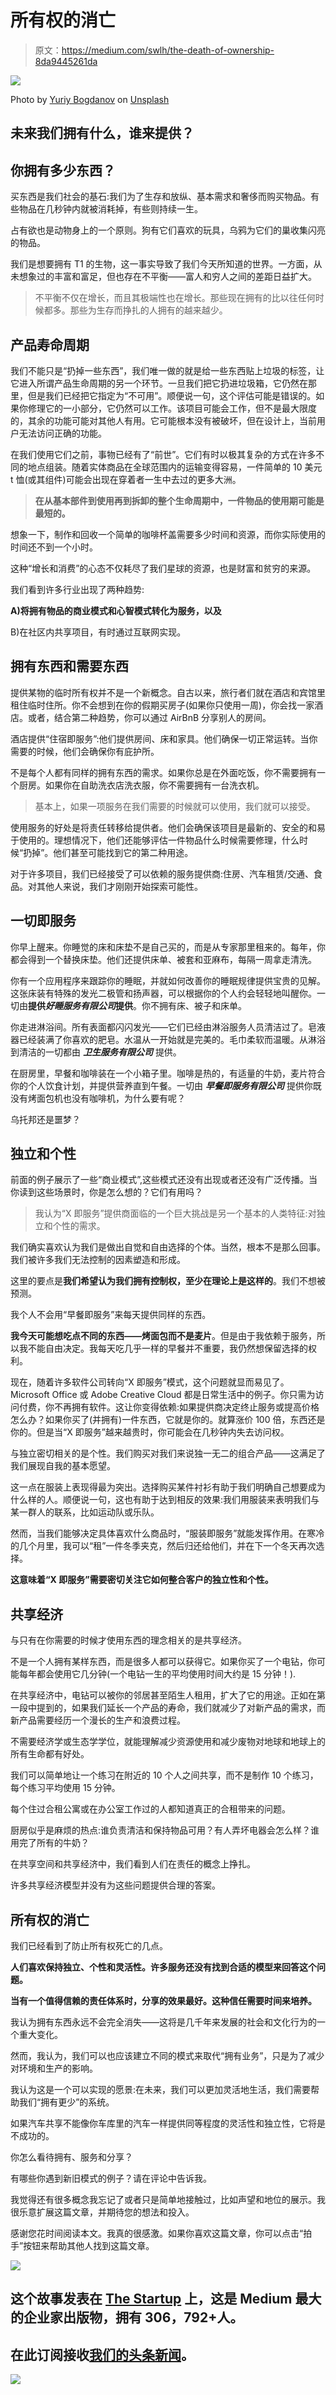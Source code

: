 # 所有权的消亡

> 原文：<https://medium.com/swlh/the-death-of-ownership-8da9445261da>

![](img/277509e1500253c1e2e00978e640515b.png)

Photo by [Yuriy Bogdanov](https://unsplash.com/@profepix?utm_source=medium&utm_medium=referral) on [Unsplash](https://unsplash.com?utm_source=medium&utm_medium=referral)

## 未来我们拥有什么，谁来提供？

## 你拥有多少东西？

买东西是我们社会的基石:我们为了生存和放纵、基本需求和奢侈而购买物品。有些物品在几秒钟内就被消耗掉，有些则持续一生。

占有欲也是动物身上的一个原则。狗有它们喜欢的玩具，乌鸦为它们的巢收集闪亮的物品。

我们是想要拥有 T1 的生物，这一事实导致了我们今天所知道的世界。一方面，从未想象过的丰富和富足，但也存在不平衡——富人和穷人之间的差距日益扩大。

> 不平衡不仅在增长，而且其极端性也在增长。那些现在拥有的比以往任何时候都多。那些为生存而挣扎的人拥有的越来越少。

## 产品寿命周期

我们不能只是“扔掉一些东西”，我们唯一做的就是给一些东西贴上垃圾的标签，让它进入所谓产品生命周期的另一个环节。一旦我们把它扔进垃圾箱，它仍然在那里，但是我们已经把它指定为“不可用”。顺便说一句，这个评估可能是错误的。如果你修理它的一小部分，它仍然可以工作。该项目可能会工作，但不是最大限度的，其余的功能可能对其他人有用。它可能根本没有被破坏，但在设计上，当前用户无法访问正确的功能。

在我们使用它们之前，事物已经有了“前世”。它们有时以极其复杂的方式在许多不同的地点组装。随着实体商品在全球范围内的运输变得容易，一件简单的 10 美元 t 恤(或其组件)可能会出现在穿着者一生中去过的更多大洲。

> **在从基本部件到使用再到拆卸的整个生命周期中，一件物品的使用期可能是最短的。**

想象一下，制作和回收一个简单的咖啡杯盖需要多少时间和资源，而你实际使用的时间还不到一个小时。

这种“增长和消费”的心态不仅耗尽了我们星球的资源，也是财富和贫穷的来源。

我们看到许多行业出现了两种趋势:

**A)将拥有物品的商业模式和心智模式转化为服务，以及**

B)在社区内共享项目，有时通过互联网实现。

## 拥有东西和需要东西

提供某物的临时所有权并不是一个新概念。自古以来，旅行者们就在酒店和宾馆里租住临时住所。你不会想到在你的假期买房子(如果你只使用一周)，你会找一家酒店。或者，结合第二种趋势，你可以通过 AirBnB 分享别人的房间。

酒店提供“住宿即服务”:他们提供房间、床和家具。他们确保一切正常运转。当你需要的时候，他们会确保你有庇护所。

不是每个人都有同样的拥有东西的需求。如果你总是在外面吃饭，你不需要拥有一个厨房。如果你在自助洗衣店洗衣服，你不需要拥有一台洗衣机。

> 基本上，如果一项服务在我们需要的时候就可以使用，我们就可以接受。

使用服务的好处是将责任转移给提供者。他们会确保该项目是最新的、安全的和易于使用的。理想情况下，他们还能够评估一件物品什么时候需要修理，什么时候“扔掉”。他们甚至可能找到它的第二种用途。

对于许多项目，我们已经接受了可以依赖的服务提供商:住房、汽车租赁/交通、食品。对其他人来说，我们才刚刚开始探索可能性。

## 一切即服务

你早上醒来。你睡觉的床和床垫不是自己买的，而是从专家那里租来的。每年，你都会得到一个替换床垫。他们还提供床单、被套和亚麻布，每隔一周拿走清洗。

你有一个应用程序来跟踪你的睡眠，并就如何改善你的睡眠规律提供宝贵的见解。这张床装有特殊的发光二极管和扬声器，可以根据你的个人约会轻轻地叫醒你。一切由**提供*好睡服务有限公司*提供**。你不拥有床、被子和床单。

你走进淋浴间。所有表面都闪闪发光——它们已经由淋浴服务人员清洁过了。皂液器已经装满了你喜欢的肥皂。水温从一开始就是完美的。毛巾柔软而温暖。从淋浴到清洁的一切都由 ***卫生服务有限公司*** 提供。

在厨房里，早餐和咖啡装在一个小箱子里。咖啡是热的，有适量的牛奶，麦片符合你的个人饮食计划，并提供营养直到午餐。一切由 ***早餐即服务有限公司*** 提供你既没有烤面包机也没有咖啡机，为什么要有呢？

乌托邦还是噩梦？

## 独立和个性

前面的例子展示了一些“商业模式”,这些模式还没有出现或者还没有广泛传播。当你读到这些场景时，你是怎么想的？它们有用吗？

> 我认为“X 即服务”提供商面临的一个巨大挑战是另一个基本的人类特征:对独立和个性的需求。

我们确实喜欢认为我们是做出自觉和自由选择的个体。当然，根本不是那么回事。我们被许多我们无法控制的因素塑造和形成。

这里的要点是**我们希望认为我们拥有控制权，至少在理论上是这样的**。我们不想被预测。

我个人不会用“早餐即服务”来每天提供同样的东西。

**我今天可能想吃点不同的东西——烤面包而不是麦片**。但是由于我依赖于服务，所以我不能自由决定。我每天吃几乎一样的早餐并不重要，我仍然想保留选择的权利。

现在，随着许多软件公司转向“X 即服务”模式，这个问题就显而易见了。Microsoft Office 或 Adobe Creative Cloud 都是日常生活中的例子。你只需为访问付费，你不再拥有软件。这让你变得依赖:如果提供商决定终止服务或提高价格怎么办？如果你买了(并拥有)一件东西，它就是你的。就算涨价 100 倍，东西还是你的。但是当“X 即服务”越来越贵时，你可能会在几秒钟内失去访问权。

与独立密切相关的是个性。我们购买对我们来说独一无二的组合产品——这满足了我们展现自我的基本愿望。

这一点在服装上表现得最为突出。选择购买某件衬衫有助于我们明确自己想要成为什么样的人。顺便说一句，这也有助于达到相反的效果:我们用服装来表明我们与某一群人的联系，比如运动队或乐队。

然而，当我们能够决定具体喜欢什么商品时，“服装即服务”就能发挥作用。在寒冷的几个月里，我可以“租”一件冬季夹克，然后归还给他们，并在下一个冬天再次选择。

**这意味着“X 即服务”需要密切关注它如何整合客户的独立性和个性。**

## 共享经济

与只有在你需要的时候才使用东西的理念相关的是共享经济。

不是一个人拥有某样东西，而是很多人都可以获得它。如果你买了一个电钻，你可能每年都会使用它几分钟(一个电钻一生的平均使用时间大约是 15 分钟！).

在共享经济中，电钻可以被你的邻居甚至陌生人租用，扩大了它的用途。正如在第一段中提到的，如果我们延长一个产品的寿命，我们就减少了对新产品的需求，而新产品需要经历一个漫长的生产和浪费过程。

不需要经济学或生态学学位，就能理解减少资源使用和减少废物对地球和地球上的所有生命都有好处。

我们可以简单地让一个练习在附近的 10 个人之间共享，而不是制作 10 个练习，每个练习平均使用 15 分钟。

每个住过合租公寓或在办公室工作过的人都知道真正的合租带来的问题。

厨房似乎是麻烦的热点:谁负责清洁和保持物品可用？有人弄坏电器会怎么样？谁用完了所有的牛奶？

在共享空间和共享经济中，我们看到人们在责任的概念上挣扎。

许多共享经济模型并没有为这些问题提供合理的答案。

## 所有权的消亡

我们已经看到了防止所有权死亡的几点。

**人们喜欢保持独立、个性和灵活性。许多服务还没有找到合适的模型来回答这个问题。**

**当有一个值得信赖的责任体系时，分享的效果最好。这种信任需要时间来培养。**

我认为拥有东西永远不会完全消失——这将是几千年来发展的社会和文化行为的一个重大变化。

然而，我认为，我们可以也应该建立不同的模式来取代“拥有业务”，只是为了减少对环境和生产的影响。

我认为这是一个可以实现的愿景:在未来，我们可以更加灵活地生活，我们需要帮助我们“拥有更少”的系统。

如果汽车共享不能像你车库里的汽车一样提供同等程度的灵活性和独立性，它将是不成功的。

你怎么看待拥有、服务和分享？

有哪些你遇到新旧模式的例子？请在评论中告诉我。

我觉得还有很多概念我忘记了或者只是简单地接触过，比如声望和地位的展示。我很乐意扩展这篇文章，并期待您的想法和投入。

感谢您花时间阅读本文。我真的很感激。如果你喜欢这篇文章，你可以点击“拍手”按钮来帮助其他人找到这篇文章。

[![](img/308a8d84fb9b2fab43d66c117fcc4bb4.png)](https://medium.com/swlh)

## 这个故事发表在 [The Startup](https://medium.com/swlh) 上，这是 Medium 最大的企业家出版物，拥有 306，792+人。

## 在此订阅接收[我们的头条新闻](http://growthsupply.com/the-startup-newsletter/)。

[![](img/b0164736ea17a63403e660de5dedf91a.png)](https://medium.com/swlh)